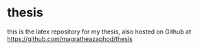 # thesis
this is the latex repository for my thesis, also hosted on Github at https://github.com/magratheazaphod/thesis


